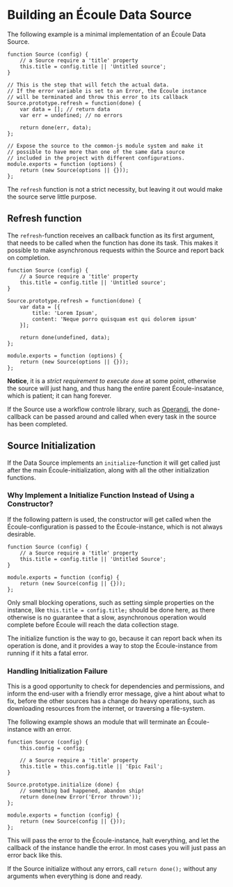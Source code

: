 # Building an Écoule Data Source
The following example is a minimal implementation of an Écoule Data Source.

    function Source (config) {
        // a Source require a 'title' property
        this.title = config.title || 'Untitled source';
    }

    // This is the step that will fetch the actual data.
    // If the error variable is set to an Error, the Écoule instance
    // will be terminated and throw this error to its callback
    Source.prototype.refresh = function(done) {
        var data = []; // return data
        var err = undefined; // no errors

        return done(err, data);
    };

    // Expose the source to the common-js module system and make it
    // possible to have more than one of the same data source
    // included in the project with different configurations.
    module.exports = function (options) {
        return (new Source(options || {}));
    };

The `refresh` function is not a strict necessity, but leaving it out would make the source serve little purpose.


## Refresh function
The `refresh`-function receives an callback function as its first argument, that needs to be called when the function has done its task. This makes it possible to make asynchronous requests within the Source and report back on completion.

    function Source (config) {
        // a Source require a 'title' property
        this.title = config.title || 'Untitled source';
    }

    Source.prototype.refresh = function(done) {
        var data = [{
            title: 'Lorem Ipsum',
            content: 'Neque porro quisquam est qui dolorem ipsum'
        }];

        return done(undefined, data);
    };

    module.exports = function (options) {
        return (new Source(options || {}));
    };

**Notice**, it is a *strict requirement to execute `done`* at some point, otherwise the source will just hang, and thus hang the entire parent Écoule-insatance, which is patient; it can hang forever.

If the Source use a workflow controle library, such as [Operandi](https://github.com/gausby/operandi), the done-callback can be passed around and called when every task in the source has been completed.


## Source Initialization
If the Data Source implements an `initialize`-function it will get called just after the main Écoule-initialization, along with all the other initialization functions.


### Why Implement a Initialize Function Instead of Using a Constructor?
If the following pattern is used, the constructor will get called when the Écoule-configuration is passed to the Écoule-instance, which is not always desirable.

    function Source (config) {
        // a Source require a 'title' property
        this.title = config.title || 'Untitled Source';
    }

    module.exports = function (config) {
        return (new Source(config || {}));
    };

Only small blocking operations, such as setting simple properties on the instance, like `this.title = config.title;` should be done here, as there otherwise is no guarantee that a slow, asynchronous operation would complete before Écoule will reach the data collection stage.

The initialize function is the way to go, because it can report back when its operation is done, and it provides a way to stop the Écoule-instance from running if it hits a fatal error.


### Handling Initialization Failure
This is a good opportunity to check for dependencies and permissions, and inform the end-user with a friendly error message, give a hint about what to fix, before the other sources has a change do heavy operations, such as downloading resources from the internet, or traversing a file-system.

The following example shows an module that will terminate an Écoule-instance with an error.

    function Source (config) {
        this.config = config;

        // a Source require a 'title' property
        this.title = this.config.title || 'Epic Fail';
    }

    Source.prototype.initialize (done) {
        // something bad happened, abandon ship!
        return done(new Error('Error thrown'));
    };

    module.exports = function (config) {
        return (new Source(config || {}));
    };

This will pass the error to the Écoule-instance, halt everything, and let the callback of the instance handle the error. In most cases you will just pass an error back like this.

If the Source initialize without any errors, call `return done();` without any arguments when everything is done and ready.
